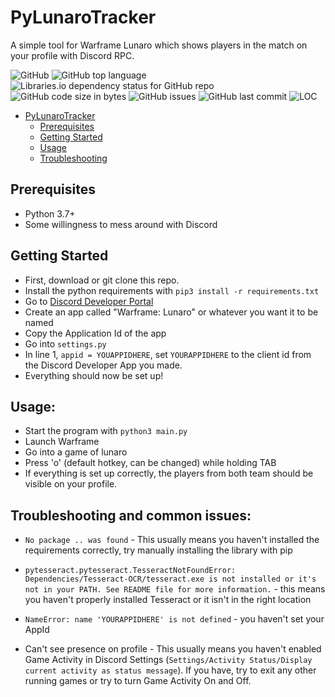 # PyLunaroTracker
A simple tool for Warframe Lunaro which shows players in the match on your profile with Discord RPC.

![GitHub](https://img.shields.io/github/license/kozabrada123/PyLunaroTracker)
![GitHub top language](https://img.shields.io/github/languages/top/kozabrada123/PyLunaroTracker)
![Libraries.io dependency status for GitHub repo](https://img.shields.io/librariesio/github/kozabrada123/PyLunaroTracker)
![GitHub code size in bytes](https://img.shields.io/github/languages/code-size/kozabrada123/PyLunaroTracker)
![GitHub issues](https://img.shields.io/github/issues/kozabrada123/PyLunaroTracker)
![GitHub last commit](https://img.shields.io/github/last-commit/kozabrada123/PyLunaroTracker)
![LOC](https://img.shields.io/tokei/lines/github/kozabrada123/PyLunaroTracker)



- [PyLunaroTracker](#PyLunaroTracker)
  - [Prerequisites](#prerequisites)
  - [Getting Started](#getting-started)
  - [Usage](#usage)
  - [Troubleshooting](#troubleshooting-and-common-issues)



## Prerequisites

* Python 3.7+
* Some willingness to mess around with Discord



## Getting Started

- First, download or git clone this repo.
- Install the python requirements with `pip3 install -r requirements.txt`
- Go to [Discord Developer Portal](https://discord.com/developers/applications)
- Create an app called "Warframe: Lunaro" or whatever you want it to be named
- Copy the Application Id of the app
- Go into `settings.py`
- In line 1, `appid = YOUAPPIDHERE`, set `YOURAPPIDHERE` to the client id from the Discord Developer App you made.
- Everything should now be set up!

## Usage:

- Start the program with `python3 main.py`
- Launch Warframe
- Go into a game of lunaro
- Press 'o' (default hotkey, can be changed) while holding TAB
- If everything is set up correctly, the players from both team should be visible on your profile.

## Troubleshooting and common issues:

- `No package .. was found` - This usually means you haven't installed the requirements correctly, try manually installing the library with pip

- `pytesseract.pytesseract.TesseractNotFoundError: Dependencies/Tesseract-OCR/tesseract.exe is not installed or it's not in your PATH. See README file for more information.` - this means you haven't properly installed Tesseract or it isn't in the right location

- `NameError: name 'YOURAPPIDHERE' is not defined` - you haven't set your AppId

- Can't see presence on profile - This usually means you haven't enabled Game Activity in Discord Settings (`Settings/Activity Status/Display current activity as status message`). If you have, try to exit any other running games or try to turn Game Activity On and Off. 


